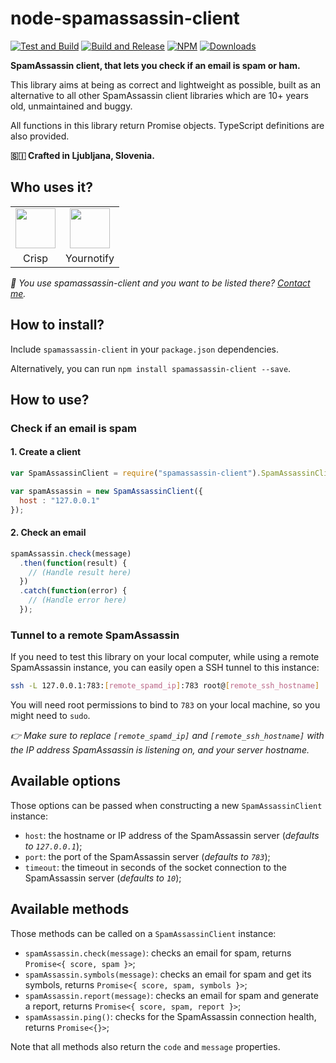 # node-spamassassin-client

[![Test and Build](https://github.com/valeriansaliou/node-spamassassin-client/workflows/Test%20and%20Build/badge.svg)](https://github.com/valeriansaliou/node-spamassassin-client/actions?query=workflow%3A%22Test+and+Build%22) [![Build and Release](https://github.com/valeriansaliou/node-spamassassin-client/workflows/Build%20and%20Release/badge.svg)](https://github.com/valeriansaliou/node-spamassassin-client/actions?query=workflow%3A%22Build+and+Release%22) [![NPM](https://img.shields.io/npm/v/spamassassin-client.svg)](https://www.npmjs.com/package/spamassassin-client) [![Downloads](https://img.shields.io/npm/dt/spamassassin-client.svg)](https://www.npmjs.com/package/spamassassin-client)

**SpamAssassin client, that lets you check if an email is spam or ham.**

This library aims at being as correct and lightweight as possible, built as an alternative to all other SpamAssassin client libraries which are 10+ years old, unmaintained and buggy.

All functions in this library return Promise objects. TypeScript definitions are also provided.

**🇸🇮 Crafted in Ljubljana, Slovenia.**

## Who uses it?

<table>
<tr>
<td align="center"><a href="https://crisp.chat/"><img src="https://valeriansaliou.github.io/node-spamassassin-client/images/crisp.png" width="64" /></a></td>
<td align="center"><a href="https://yournotify.com/"><img src="https://valeriansaliou.github.io/node-spamassassin-client/images/yournotify.png" width="64" /></a></td>
</tr>
<tr>
<td align="center">Crisp</td>
<td align="center">Yournotify</td>
</tr>
</table>

_👋 You use spamassassin-client and you want to be listed there? [Contact me](https://valeriansaliou.name/)._

## How to install?

Include `spamassassin-client` in your `package.json` dependencies.

Alternatively, you can run `npm install spamassassin-client --save`.

## How to use?

### Check if an email is spam

#### 1. Create a client

```javascript
var SpamAssassinClient = require("spamassassin-client").SpamAssassinClient;

var spamAssassin = new SpamAssassinClient({
  host : "127.0.0.1"
});
```

#### 2. Check an email

```javascript
spamAssassin.check(message)
  .then(function(result) {
    // (Handle result here)
  })
  .catch(function(error) {
    // (Handle error here)
  });
```

### Tunnel to a remote SpamAssassin

If you need to test this library on your local computer, while using a remote SpamAssassin instance, you can easily open a SSH tunnel to this instance:

```sh
ssh -L 127.0.0.1:783:[remote_spamd_ip]:783 root@[remote_ssh_hostname]
```

You will need root permissions to bind to `783` on your local machine, so you might need to `sudo`.

_👉 Make sure to replace `[remote_spamd_ip]` and `[remote_ssh_hostname]` with the IP address SpamAssassin is listening on, and your server hostname._

## Available options

Those options can be passed when constructing a new `SpamAssassinClient` instance:

* `host`: the hostname or IP address of the SpamAssassin server (_defaults to `127.0.0.1`_);
* `port`: the port of the SpamAssassin server (_defaults to `783`_);
* `timeout`: the timeout in seconds of the socket connection to the SpamAssassin server (_defaults to `10`_);

## Available methods

Those methods can be called on a `SpamAssassinClient` instance:

 * `spamAssassin.check(message)`: checks an email for spam, returns `Promise<{ score, spam }>`;
 * `spamAssassin.symbols(message)`: checks an email for spam and get its symbols, returns `Promise<{ score, spam, symbols }>`;
 * `spamAssassin.report(message)`: checks an email for spam and generate a report, returns `Promise<{ score, spam, report }>`;
 * `spamAssassin.ping()`: checks for the SpamAssassin connection health, returns `Promise<{}>`;

Note that all methods also return the `code` and `message` properties.
